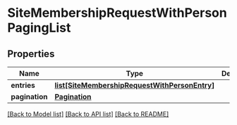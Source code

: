 # SiteMembershipRequestWithPersonPagingList

## Properties
Name | Type | Description | Notes
------------ | ------------- | ------------- | -------------
**entries** | [**list[SiteMembershipRequestWithPersonEntry]**](SiteMembershipRequestWithPersonEntry.md) |  | 
**pagination** | [**Pagination**](Pagination.md) |  | 

[[Back to Model list]](../README.md#documentation-for-models) [[Back to API list]](../README.md#documentation-for-api-endpoints) [[Back to README]](../README.md)

